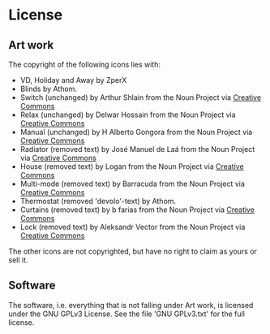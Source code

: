 # License

## Art work

The copyright of the following icons lies with:
* VD, Holiday and Away by ZperX
* Blinds by Athom.
* Switch (unchanged) by Arthur Shlain from the Noun Project via [Creative Commons](creative-commons)
* Relax (unchanged) by Delwar Hossain from the Noun Project via [Creative Commons](creative-commons)
* Manual (unchanged) by H Alberto Gongora from the Noun Project via [Creative Commons](creative-commons)
* Radiator (removed text) by José Manuel de Laá from the Noun Project via [Creative Commons](creative-commons)
* House (removed text) by Logan from the Noun Project via [Creative Commons](creative-commons)
* Multi-mode (removed text) by Barracuda from the Noun Project via [Creative Commons](creative-commons)
* Thermostat (removed 'devolo'-text) by Athom.
* Curtains (removed text) by b farias from the Noun Project via [Creative Commons](creative-commons)
* Lock (removed text) by Aleksandr Vector from the Noun Project via [Creative Commons](creative-commons)

The other icons are not copyrighted, but have no right to claim as yours or sell it.

## Software
The software, i.e. everything that is not falling under Art work, is licensed under the GNU GPLv3 License. See the file 'GNU GPLv3.txt' for the full license.

[creative-commons]: https://creativecommons.org/licenses/by/3.0/us/
